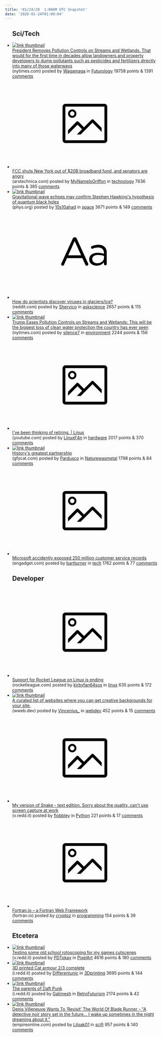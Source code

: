 ```yaml
---
title: '01/24/20  1:00AM UTC Snapshot'
date: '2020-01-24T01:00:04'
---
```

<ul>
<h2>Sci/Tech</h2>

<li><a href='https://www.nytimes.com/2020/01/22/climate/trump-environment-water.html?emc=rss&amp;partner=rss'><img src='https://b.thumbs.redditmedia.com/zeGT-_nWgiqgFck-SauYd2Jnr82JOkM6Fngv2poZaCE.jpg' alt='link thumbnail'></a><div><div class='linkTitle'><a href='https://www.nytimes.com/2020/01/22/climate/trump-environment-water.html?emc=rss&amp;partner=rss'>President Removes Pollution Controls on Streams and Wetlands. That would for the first time in decades allow landowners and property developers to dump pollutants such as pesticides and fertilizers directly into many of those waterways</a></div>(nytimes.com) posted by <a href='https://www.reddit.com/user/Wagamaga'>Wagamaga</a> in <a href='https://www.reddit.com/r/Futurology'>Futurology</a> 19758 points & 1391 <a href='https://www.reddit.com/r/Futurology/comments/esqkyd/president_removes_pollution_controls_on_streams/'>comments</a></div></li>

<li><a href='https://arstechnica.com/tech-policy/2020/01/fcc-shuts-new-york-out-of-20b-broadband-fund-and-senators-are-pissed/'><svg version='1.1' viewBox='-34 -14 104 64' preserveAspectRatio='xMidYMid meet' xmlns='http://www.w3.org/2000/svg' xmlns:xlink='http://www.w3.org/1999/xlink'>
    <title>link thumbnail</title>
    <path d='M32,4H4A2,2,0,0,0,2,6V30a2,2,0,0,0,2,2H32a2,2,0,0,0,2-2V6A2,2,0,0,0,32,4ZM4,30V6H32V30Z'></path>
    <path d='M8.92,14a3,3,0,1,0-3-3A3,3,0,0,0,8.92,14Zm0-4.6A1.6,1.6,0,1,1,7.33,11,1.6,1.6,0,0,1,8.92,9.41Z'></path>
    <path d='M22.78,15.37l-5.4,5.4-4-4a1,1,0,0,0-1.41,0L5.92,22.9v2.83l6.79-6.79L16,22.18l-3.75,3.75H15l8.45-8.45L30,24V21.18l-5.81-5.81A1,1,0,0,0,22.78,15.37Z'></path>
    </svg></a><div><div class='linkTitle'><a href='https://arstechnica.com/tech-policy/2020/01/fcc-shuts-new-york-out-of-20b-broadband-fund-and-senators-are-pissed/'>FCC shuts New York out of $20B broadband fund, and senators are angry</a></div>(arstechnica.com) posted by <a href='https://www.reddit.com/user/MyNameIsGriffon'>MyNameIsGriffon</a> in <a href='https://www.reddit.com/r/technology'>technology</a> 7636 points & 385 <a href='https://www.reddit.com/r/technology/comments/estwb5/fcc_shuts_new_york_out_of_20b_broadband_fund_and/'>comments</a></div></li>

<li><a href='https://phys.org/news/2020-01-gravitational-echoes-stephen-hawking-hypothesis.html'><img src='https://b.thumbs.redditmedia.com/8-CHb2Kv03Z6pD32dbDUu6Vm6C2Uut1ZYh7Bet-3CDQ.jpg' alt='link thumbnail'></a><div><div class='linkTitle'><a href='https://phys.org/news/2020-01-gravitational-echoes-stephen-hawking-hypothesis.html'>Gravitational wave echoes may confirm Stephen Hawking's hypothesis of quantum black holes</a></div>(phys.org) posted by <a href='https://www.reddit.com/user/10s10ahad'>10s10ahad</a> in <a href='https://www.reddit.com/r/space'>space</a> 3671 points & 149 <a href='https://www.reddit.com/r/space/comments/ess9sn/gravitational_wave_echoes_may_confirm_stephen/'>comments</a></div></li>

<li><a href='https://www.reddit.com/r/askscience/comments/ess3a7/how_do_scientists_discover_viruses_in_glaciersice/'><svg version='1.1' viewBox='-34 -12 104 64' preserveAspectRatio='xMidYMid slice' xmlns='http://www.w3.org/2000/svg' xmlns:xlink='http://www.w3.org/1999/xlink'>
    <title>text link thumbnail</title>
    <path d='M12.19,8.84a1.45,1.45,0,0,0-1.4-1h-.12a1.46,1.46,0,0,0-1.42,1L1.14,26.56a1.29,1.29,0,0,0-.14.59,1,1,0,0,0,1,1,1.12,1.12,0,0,0,1.08-.77l2.08-4.65h11l2.08,4.59a1.24,1.24,0,0,0,1.12.83,1.08,1.08,0,0,0,1.08-1.08,1.64,1.64,0,0,0-.14-.57ZM6.08,20.71l4.59-10.22,4.6,10.22Z'>
    </path>
    <path d='M32.24,14.78A6.35,6.35,0,0,0,27.6,13.2a11.36,11.36,0,0,0-4.7,1,1,1,0,0,0-.58.89,1,1,0,0,0,.94.92,1.23,1.23,0,0,0,.39-.08,8.87,8.87,0,0,1,3.72-.81c2.7,0,4.28,1.33,4.28,3.92v.5a15.29,15.29,0,0,0-4.42-.61c-3.64,0-6.14,1.61-6.14,4.64v.05c0,2.95,2.7,4.48,5.37,4.48a6.29,6.29,0,0,0,5.19-2.48V26.9a1,1,0,0,0,1,1,1,1,0,0,0,1-1.06V19A5.71,5.71,0,0,0,32.24,14.78Zm-.56,7.7c0,2.28-2.17,3.89-4.81,3.89-1.94,0-3.61-1.06-3.61-2.86v-.06c0-1.8,1.5-3,4.2-3a15.2,15.2,0,0,1,4.22.61Z'>
    </path>
    </svg></a><div><div class='linkTitle'><a href='https://www.reddit.com/r/askscience/comments/ess3a7/how_do_scientists_discover_viruses_in_glaciersice/'>How do scientists discover viruses in glaciers/ice?</a></div>(reddit.com) posted by <a href='https://www.reddit.com/user/Shervico'>Shervico</a> in <a href='https://www.reddit.com/r/askscience'>askscience</a> 2657 points & 115 <a href='https://www.reddit.com/r/askscience/comments/ess3a7/how_do_scientists_discover_viruses_in_glaciersice/'>comments</a></div></li>

<li><a href='https://www.nytimes.com/2020/01/22/climate/trump-environment-water.html'><img src='https://b.thumbs.redditmedia.com/zeGT-_nWgiqgFck-SauYd2Jnr82JOkM6Fngv2poZaCE.jpg' alt='link thumbnail'></a><div><div class='linkTitle'><a href='https://www.nytimes.com/2020/01/22/climate/trump-environment-water.html'>Trump Eases Pollution Controls on Streams and Wetlands: This will be the biggest loss of clean water protection the country has ever seen</a></div>(nytimes.com) posted by <a href='https://www.reddit.com/user/silence7'>silence7</a> in <a href='https://www.reddit.com/r/environment'>environment</a> 2244 points & 156 <a href='https://www.reddit.com/r/environment/comments/eso3oj/trump_eases_pollution_controls_on_streams_and/'>comments</a></div></li>

<li><a href='https://www.youtube.com/watch?v=hAsZCTL__lo'><svg version='1.1' viewBox='-34 -14 104 64' preserveAspectRatio='xMidYMid meet' xmlns='http://www.w3.org/2000/svg' xmlns:xlink='http://www.w3.org/1999/xlink'>
    <title>link thumbnail</title>
    <path d='M32,4H4A2,2,0,0,0,2,6V30a2,2,0,0,0,2,2H32a2,2,0,0,0,2-2V6A2,2,0,0,0,32,4ZM4,30V6H32V30Z'></path>
    <path d='M8.92,14a3,3,0,1,0-3-3A3,3,0,0,0,8.92,14Zm0-4.6A1.6,1.6,0,1,1,7.33,11,1.6,1.6,0,0,1,8.92,9.41Z'></path>
    <path d='M22.78,15.37l-5.4,5.4-4-4a1,1,0,0,0-1.41,0L5.92,22.9v2.83l6.79-6.79L16,22.18l-3.75,3.75H15l8.45-8.45L30,24V21.18l-5.81-5.81A1,1,0,0,0,22.78,15.37Z'></path>
    </svg></a><div><div class='linkTitle'><a href='https://www.youtube.com/watch?v=hAsZCTL__lo'>I've been thinking of retiring. | Linus</a></div>(youtube.com) posted by <a href='https://www.reddit.com/user/LinuxF4n'>LinuxF4n</a> in <a href='https://www.reddit.com/r/hardware'>hardware</a> 2017 points & 370 <a href='https://www.reddit.com/r/hardware/comments/esp806/ive_been_thinking_of_retiring_linus/'>comments</a></div></li>

<li><a href='https://gfycat.com/essentialfirmcanvasback'><img src='https://b.thumbs.redditmedia.com/s-kQfHahIBSXSvS7cYBHNFkPs5TWLRKyB8Crr59LzLQ.jpg' alt='link thumbnail'></a><div><div class='linkTitle'><a href='https://gfycat.com/essentialfirmcanvasback'>History's greatest partnership</a></div>(gfycat.com) posted by <a href='https://www.reddit.com/user/Pardusco'>Pardusco</a> in <a href='https://www.reddit.com/r/Naturewasmetal'>Naturewasmetal</a> 1798 points & 84 <a href='https://www.reddit.com/r/Naturewasmetal/comments/estftl/historys_greatest_partnership/'>comments</a></div></li>

<li><a href='https://www.engadget.com/2020/01/22/microsoft-database-exposure/'><svg version='1.1' viewBox='-34 -14 104 64' preserveAspectRatio='xMidYMid meet' xmlns='http://www.w3.org/2000/svg' xmlns:xlink='http://www.w3.org/1999/xlink'>
    <title>link thumbnail</title>
    <path d='M32,4H4A2,2,0,0,0,2,6V30a2,2,0,0,0,2,2H32a2,2,0,0,0,2-2V6A2,2,0,0,0,32,4ZM4,30V6H32V30Z'></path>
    <path d='M8.92,14a3,3,0,1,0-3-3A3,3,0,0,0,8.92,14Zm0-4.6A1.6,1.6,0,1,1,7.33,11,1.6,1.6,0,0,1,8.92,9.41Z'></path>
    <path d='M22.78,15.37l-5.4,5.4-4-4a1,1,0,0,0-1.41,0L5.92,22.9v2.83l6.79-6.79L16,22.18l-3.75,3.75H15l8.45-8.45L30,24V21.18l-5.81-5.81A1,1,0,0,0,22.78,15.37Z'></path>
    </svg></a><div><div class='linkTitle'><a href='https://www.engadget.com/2020/01/22/microsoft-database-exposure/'>Microsoft accidently exposed 250 million customer service records</a></div>(engadget.com) posted by <a href='https://www.reddit.com/user/bartturner'>bartturner</a> in <a href='https://www.reddit.com/r/tech'>tech</a> 1762 points & 77 <a href='https://www.reddit.com/r/tech/comments/esry6f/microsoft_accidently_exposed_250_million_customer/'>comments</a></div></li>

<h2>Developer</h2>

<li><a href='https://www.rocketleague.com/news/ending-support-for-mac-and-linux/'><svg version='1.1' viewBox='-34 -14 104 64' preserveAspectRatio='xMidYMid meet' xmlns='http://www.w3.org/2000/svg' xmlns:xlink='http://www.w3.org/1999/xlink'>
    <title>link thumbnail</title>
    <path d='M32,4H4A2,2,0,0,0,2,6V30a2,2,0,0,0,2,2H32a2,2,0,0,0,2-2V6A2,2,0,0,0,32,4ZM4,30V6H32V30Z'></path>
    <path d='M8.92,14a3,3,0,1,0-3-3A3,3,0,0,0,8.92,14Zm0-4.6A1.6,1.6,0,1,1,7.33,11,1.6,1.6,0,0,1,8.92,9.41Z'></path>
    <path d='M22.78,15.37l-5.4,5.4-4-4a1,1,0,0,0-1.41,0L5.92,22.9v2.83l6.79-6.79L16,22.18l-3.75,3.75H15l8.45-8.45L30,24V21.18l-5.81-5.81A1,1,0,0,0,22.78,15.37Z'></path>
    </svg></a><div><div class='linkTitle'><a href='https://www.rocketleague.com/news/ending-support-for-mac-and-linux/'>Support for Rocket League on Linux is ending</a></div>(rocketleague.com) posted by <a href='https://www.reddit.com/user/kirbyfan64sos'>kirbyfan64sos</a> in <a href='https://www.reddit.com/r/linux'>linux</a> 635 points & 172 <a href='https://www.reddit.com/r/linux/comments/esxil2/support_for_rocket_league_on_linux_is_ending/'>comments</a></div></li>

<li><a href='https://wweb.dev/resources/creative-backgrounds'><img src='https://b.thumbs.redditmedia.com/2KtGb_h2xGNV3u3Bk8gph6WDGfmqPwitwlgOuQ0PD1Y.jpg' alt='link thumbnail'></a><div><div class='linkTitle'><a href='https://wweb.dev/resources/creative-backgrounds'>A curated list of websites where you can get creative backgrounds for your site.</a></div>(wweb.dev) posted by <a href='https://www.reddit.com/user/Vincenius_'>Vincenius_</a> in <a href='https://www.reddit.com/r/webdev'>webdev</a> 452 points & 15 <a href='https://www.reddit.com/r/webdev/comments/esv5xd/a_curated_list_of_websites_where_you_can_get/'>comments</a></div></li>

<li><a href='https://v.redd.it/roz9lickpkc41'><svg version='1.1' viewBox='-34 -14 104 64' preserveAspectRatio='xMidYMid meet' xmlns='http://www.w3.org/2000/svg' xmlns:xlink='http://www.w3.org/1999/xlink'>
    <title>link thumbnail</title>
    <path d='M32,4H4A2,2,0,0,0,2,6V30a2,2,0,0,0,2,2H32a2,2,0,0,0,2-2V6A2,2,0,0,0,32,4ZM4,30V6H32V30Z'></path>
    <path d='M8.92,14a3,3,0,1,0-3-3A3,3,0,0,0,8.92,14Zm0-4.6A1.6,1.6,0,1,1,7.33,11,1.6,1.6,0,0,1,8.92,9.41Z'></path>
    <path d='M22.78,15.37l-5.4,5.4-4-4a1,1,0,0,0-1.41,0L5.92,22.9v2.83l6.79-6.79L16,22.18l-3.75,3.75H15l8.45-8.45L30,24V21.18l-5.81-5.81A1,1,0,0,0,22.78,15.37Z'></path>
    </svg></a><div><div class='linkTitle'><a href='https://v.redd.it/roz9lickpkc41'>My version of Snake - text edition. Sorry about the quality, can't use screen capture at work</a></div>(v.redd.it) posted by <a href='https://www.reddit.com/user/flobbley'>flobbley</a> in <a href='https://www.reddit.com/r/Python'>Python</a> 221 points & 17 <a href='https://www.reddit.com/r/Python/comments/esxd4x/my_version_of_snake_text_edition_sorry_about_the/'>comments</a></div></li>

<li><a href='https://fortran.io/'><svg version='1.1' viewBox='-34 -14 104 64' preserveAspectRatio='xMidYMid meet' xmlns='http://www.w3.org/2000/svg' xmlns:xlink='http://www.w3.org/1999/xlink'>
    <title>link thumbnail</title>
    <path d='M32,4H4A2,2,0,0,0,2,6V30a2,2,0,0,0,2,2H32a2,2,0,0,0,2-2V6A2,2,0,0,0,32,4ZM4,30V6H32V30Z'></path>
    <path d='M8.92,14a3,3,0,1,0-3-3A3,3,0,0,0,8.92,14Zm0-4.6A1.6,1.6,0,1,1,7.33,11,1.6,1.6,0,0,1,8.92,9.41Z'></path>
    <path d='M22.78,15.37l-5.4,5.4-4-4a1,1,0,0,0-1.41,0L5.92,22.9v2.83l6.79-6.79L16,22.18l-3.75,3.75H15l8.45-8.45L30,24V21.18l-5.81-5.81A1,1,0,0,0,22.78,15.37Z'></path>
    </svg></a><div><div class='linkTitle'><a href='https://fortran.io/'>Fortran.io – a Fortran Web Framework</a></div>(fortran.io) posted by <a href='https://www.reddit.com/user/cryptoz'>cryptoz</a> in <a href='https://www.reddit.com/r/programming'>programming</a> 154 points & 39 <a href='https://www.reddit.com/r/programming/comments/esln51/fortranio_a_fortran_web_framework/'>comments</a></div></li>

<h2>Etcetera</h2>

<li><a href='https://v.redd.it/2k5m4i12thc41'><img src='https://b.thumbs.redditmedia.com/1KUq0WvGt6SXzBpjuV8xwTLuX9_tzfVh0Yc8HTOplsA.jpg' alt='link thumbnail'></a><div><div class='linkTitle'><a href='https://v.redd.it/2k5m4i12thc41'>Testing some old school rotoscoping for my games cutscenes</a></div>(v.redd.it) posted by <a href='https://www.reddit.com/user/PDTokay'>PDTokay</a> in <a href='https://www.reddit.com/r/PixelArt'>PixelArt</a> 4616 points & 180 <a href='https://www.reddit.com/r/PixelArt/comments/esqhos/testing_some_old_school_rotoscoping_for_my_games/'>comments</a></div></li>

<li><a href='https://i.redd.it/nqh4j20lfic41.jpg'><img src='https://b.thumbs.redditmedia.com/xWxbb4A1EurqtLLzDzoLGRSqhdr0-i1UALHSYBapSoY.jpg' alt='link thumbnail'></a><div><div class='linkTitle'><a href='https://i.redd.it/nqh4j20lfic41.jpg'>3D printed Cat armour 2/3 complete</a></div>(i.redd.it) posted by <a href='https://www.reddit.com/user/Differentunic'>Differentunic</a> in <a href='https://www.reddit.com/r/3Dprinting'>3Dprinting</a> 3695 points & 144 <a href='https://www.reddit.com/r/3Dprinting/comments/esrko7/3d_printed_cat_armour_23_complete/'>comments</a></div></li>

<li><a href='https://i.redd.it/ixjwd766vhc41.jpg'><img src='https://b.thumbs.redditmedia.com/rcgMxg0cHNXTw64NGmUMIsnCUSRE3Xoon4N4oJ0rvkg.jpg' alt='link thumbnail'></a><div><div class='linkTitle'><a href='https://i.redd.it/ixjwd766vhc41.jpg'>The parents of Daft Punk</a></div>(i.redd.it) posted by <a href='https://www.reddit.com/user/Galimesh'>Galimesh</a> in <a href='https://www.reddit.com/r/RetroFuturism'>RetroFuturism</a> 2174 points & 42 <a href='https://www.reddit.com/r/RetroFuturism/comments/esqkos/the_parents_of_daft_punk/'>comments</a></div></li>

<li><a href='https://www.empireonline.com/movies/news/denis-villeneuve-wants-to-revisit-the-world-of-blade-runner-exclusive/'><img src='https://b.thumbs.redditmedia.com/rvewU7n2muz-S24NmT1EDI_NcT9c9TwITJ1GpSn9JZc.jpg' alt='link thumbnail'></a><div><div class='linkTitle'><a href='https://www.empireonline.com/movies/news/denis-villeneuve-wants-to-revisit-the-world-of-blade-runner-exclusive/'>Denis Villeneuve Wants To ‘Revisit’ The World Of Blade Runner - "A detective noir story set in the future… I wake up sometimes in the night dreaming about it.”</a></div>(empireonline.com) posted by <a href='https://www.reddit.com/user/Liloak01'>Liloak01</a> in <a href='https://www.reddit.com/r/scifi'>scifi</a> 957 points & 140 <a href='https://www.reddit.com/r/scifi/comments/esv0hz/denis_villeneuve_wants_to_revisit_the_world_of/'>comments</a></div></li>

</ul>
